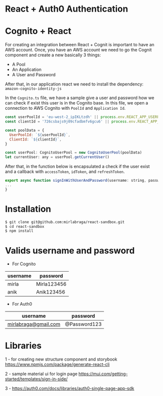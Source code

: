 # React + Auth0 Authentication


# Cognito + React 

For creating an integration between React + Cognit is important to have an AWS account. Once, you have 
an AWS account we need to go the  Cognit component and create a new basically 3 things:

* A Pool 
* An Application
* A User and Password

After that, in our application react we need to install the dependency: ``amazon-cognito-identity-js``


In the `Cognito.ts` file, we have a sample give a user and password how we can check if exist this user is in the Cognito base. In this file, we open a connection to AWS Cognito with `PoolId` and `Application Id`.

```javascript
const userPoolId = 'eu-west-2_ipIKLtzdh' || process.env.REACT_APP_USERPOOL_ID
const clientId = '726csbajs9j09cfadbmfv6gcu6' || process.env.REACT_APP_CLIENT_ID

const poolData = {
  UserPoolId: `${userPoolId}`,
  ClientId: `${clientId}`,
}

const userPool: CognitoUserPool = new CognitoUserPool(poolData)
let currentUser: any = userPool.getCurrentUser()
```

After that, in the function below is encapsulated a check if the user exist and a callback with `accessToken`, `idToken`, and `refreshToken`.

```javascript
export async function signInWithUserAndPassword(username: string, password: string) {
...
}
```

# Installation

```bash
$ git clone git@github.com:mirlabraga/react-sandbox.git
$ cd react-sandbox
$ npm install
```

# Valids username and password

- For Cognito

| username   | password   |  
| -----------| -----------|
|  mirla | Mirla123456  |  
|  anik  | Anik123456   |  

- For Auth0

| username   | password   |  
| -----------| -----------|
|  mirlabraga@gmail.com | @Password123  |  


# Libraries

1 - for creating new structure component and storybook
https://www.npmjs.com/package/generate-react-cli

2 - sample material ui for login page
https://mui.com/getting-started/templates/sign-in-side/

3 - 
https://auth0.com/docs/libraries/auth0-single-page-app-sdk

